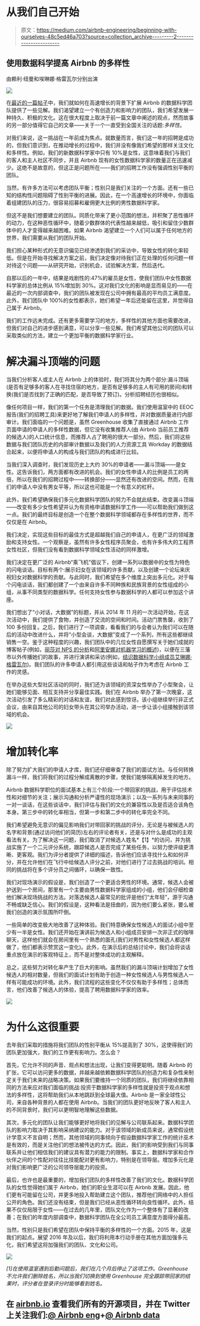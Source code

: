 # 从我们自己开始

> 原文：<https://medium.com/airbnb-engineering/beginning-with-ourselves-48c5ed46a703?source=collection_archive---------2----------------------->

## 使用数据科学提高 Airbnb 的多样性

由赖利·纽曼和埃琳娜·格雷瓦尔分别出演

![](img/66c0456a3111f24ef19a9ea7fdc78037.png)

在[最近的一篇帖子](/airbnb-engineering/at-airbnb-data-science-belongs-everywhere-917250c6beba#.tigkxai7v)中，我们就如何在高速增长的背景下扩展 Airbnb 的数据科学团队提供了一些见解。我们渴望建立一个有创造力和影响力的团队，我们希望发展一种持久、积极的文化。这在很大程度上取决于前一篇文章中阐述的观点，然而故事的另一部分值得它自己的文章——关于一个一直受到全国关注的话题:*多样性*。

对我们来说，这一挑战在一年前成为焦点。就数量而言，我们这一年的招聘是成功的，但我们意识到，在推动增长的过程中，我们并没有像我们希望的那样关注文化和多样性。例如，我们的新数据科学家中只有 10%是女性，这意味着我们与我们的客人和主人社区不同步，并且 Airbnb 现有的女性数据科学家的数量正在迅速减少。这绝不是故意的，但这正是问题所在——我们的招聘工作没有强调性别平衡的团队。

当然，有许多方法可以考虑团队平衡；性别只是我们关注的一个方面。还有一些已知的结构性问题阻碍了性别平衡的进展。因此，在一个高速增长的环境中，你面临着组建团队的压力，很容易招募和雇佣更大比例的男性数据科学家。

但这不是我们想要建立的团队。同质化带来了更小范围的想法，并积聚了恶性循环的动力，在这种恶性循环中，随着少数群体的代表性越来越低，吸引和留住少数群体中的人才变得越来越困难。如果 Airbnb 渴望建立一个人们可以属于任何地方的世界，我们需要从我们的团队开始。

我们担心某种形式的无意识偏见已经渗透到我们的采访中，导致女性的转化率较低。但是在开始寻找解决方案之前，我们决定像对待我们正在处理的任何问题一样对待这个问题——从研究开始，识别机会，试验解决方案，然后迭代。

自那以后的一年中，结果是戏剧性的:47%的雇员是女性，使我们团队中女性数据科学家的总体比例从 15%增加到 30%。这对我们文化的影响是显而易见的——在最近的一次内部调查中，我们的团队被发现在公司中拥有最高的平均员工满意度。此外，我们团队中 100%的女性都表示，她们希望一年后还能留在这里，并觉得自己属于 Airbnb。

我们的工作远未完成。还有更多需要学习的地方，多样性的其他方面也需要改进，但我们对自己的进步感到满意，可以分享一些见解。我们希望其他公司的团队可以采取类似的方法，建立一个更加平衡的数据科学家行业。

# 解决漏斗顶端的问题

当我们分析客人或主人在 Airbnb 上的体验时，我们将其分为两个部分:漏斗顶端(是否有足够多的客人在寻找住宿的地方，是否有足够多的主人有可用的房间)和转换(我们是否找到了正确的匹配，是否导致了预订)。分析招聘经历也很相似。

像任何项目一样，我们的第一个任务是清理我们的数据。我们使用温室中的 EEOC 报告(我们的招聘工具)来更好地了解我们申请人的多样性，并对数据质量进行内部审计。我们面临的一个问题是，虽然 Greenhouse 收集了直接通过 Airbnb 工作页面申请的申请人的多样性数据，但它没有收集推荐人(由 Airbnb 当前员工推荐的候选人)的人口统计信息，而推荐人占了聘用的很大一部分。然后，我们将这些数据与我们团队历史的内部审计数据以及我们的人力资源工具 Workday 的数据结合起来，以便将申请人的构成与我们团队的构成进行比较。

当我们深入调查时，我们发现历史上大约 30%的申请者——漏斗顶端——是女性。这告诉我们，两方面都有改进的机会。我们的女性申请人的比例是员工的两倍，所以在我们的招聘过程中——转换部分——显然还有改进的空间。然而，在我们的申请人中没有男女平等，所以这也可能是一个有意义的杠杆。

此外，我们希望确保我们多元化数据科学团队的努力不会就此结束。改变漏斗顶端——改变有多少女性希望并认为有资格申请数据科学工作——可以帮助我们做到这一点。我们的最终目标是创造一个在整个数据科学领域都存在多样性的世界，而不仅仅是在 Airbnb。

我们决定，实现这些目标的最佳方式是超越我们自己的申请人，在更广泛的领域激励和支持女性。一个观察是，虽然有许多女性程序员聚会，也有许多伟大的工程界女性社区，但我们没有看到数据科学领域女性活动的同样激增。

我们决定在更广泛的 Airbnb“乘飞机”倡议下，创建一系列以数据中的女性为特色的闪电谈话。目标有两个:展示妇女在该领域的许多贡献，以及创建一个论坛来庆祝妇女对数据科学的贡献。与此同时，我们希望在多个维度上突出多元化。对于每个闪电谈话，我们都创建了一个由来自许多不同种族和民族背景的女性组成的小组，从事不同类型的数据科学。任何支持女性参与数据科学的人都可以参加这个讲座。

我们想出了“小对话，大数据”的标题，并从 2014 年 11 月的一次活动开始，在这次活动中，我们提供了食物，并创造了交流的空间和时间。活动门票售罄，收到了 100 多份回复。之后，我们进行了一项调查，看看我们的与会者认为我们可以在随后的活动中改进什么，并将“小型会谈，大数据”变成了一个系列，所有这些都继续销售一空。鉴于这种程度的兴趣，我们团队中的几位女性自愿撰写关于她们成就的博客帖子(例如，[丽莎对 NPS 的分析](http://nerds.airbnb.com/nps-rebooking/)和[阿里安娜对机器学习的概述](http://nerds.airbnb.com/designing-machine-learning-models/))，以便在三藩市以外传播她们的故事，并进行演讲和采访(例如，[结识数据科学小组成员艾琳娜·格雷瓦尔](http://women2.com/2014/09/09/get-know-data-science-panelist-elena-grewal-data-scientist-airbnb/))。我们团队的许多申请人都引用这些谈话和帖子作为考虑在 Airbnb 工作的灵感。

在举办这些大型社区活动的同时，我们还为该领域的资深女性举办了小型聚会，让她们能够见面、相互支持并分享最佳实践。我们在 Airbnb 举办了第一次晚宴，这次活动引发了多么精彩的对话和友谊，我们对此感到惊讶。该小组继续举行非正式会议，由来自其他公司的妇女带头在其公司举办活动，进一步让该小组接触到该领域的机会。

![](img/da66400e7671f3383e88ffebe08d84f7.png)

# 增加转化率

除了努力扩大我们的申请人才库，我们还仔细审查了我们的面试方法。与任何转换漏斗一样，我们将我们的过程分解成离散的步骤，使我们能够隔离掉发生的地方。

Airbnb 数据科学职位的面试基本上有三个阶段:一个带回家的挑战，用于评估技术性和对细节的关注；展示沟通和分析严谨性的现场演示；以及一系列与未来同事的一对一谈话，在这些谈话中，我们评估与我们的文化的兼容性以及是否适合该角色本身。第三步中的转化率相当，但第一步和第二步中的转化率完全不同。

我们希望避免无意识的偏见影响我们对带回家的挑战的评分，无论是与被候选人的名字和背景(通过访问他们的简历)左右的评论者有关，还是与对什么是成功的主观看法有关。为了解决这一问题，我们取消了对候选人姓名*【1】*的访问，并为挑战实施了一个二元评分系统，跟踪候选人是否完成了某些任务，以努力使评级更清晰、更客观。我们为评分者提供了详细的描述，告诉他们应该寻找什么和如何评分，并在允许他们在飞行中给候选人评分之前，对他们进行了过去挑战的培训。相同的挑战将在多个评分员之间循环，以确保一致性。

我们对现场演示的假设是，我们创造了一个更适合男性的环境。通常，候选人会被护送到一个房间，那里有一个主要由男性数据科学家组成的小组，他们会仔细检查他们解决现场挑战的方法。对落选候选人最常见的批评是他们“太年轻”，源于沟通不畅或缺乏信心。我们的假设是，这种看法是扭曲的，因为他们要么紧张，要么被我们创造的演示氛围所吓倒。

一些简单的改变极大地改善了这种体验。我们特意确保女性候选人的面试小组中至少有一半是女性。我们还开始在演讲前为候选人和小组成员安排一次非正式的咖啡聊天，这样他们就会在房间里有一个熟悉的面孔(我们对男性和女性候选人都这样做了，他们都表示赞赏这一变化)。此外，在演示后的总结讨论中，我们会将谈话重点放在演示的客观特征上，而不是对整体成功的主观解释。

总之，这些努力对转化率产生了巨大的影响。虽然我们的漏斗顶端计划增加了女性候选人的相对数量，但我们的面试计划有助于创造一种女性候选人与男性候选人一样有可能成功的环境。此外，我们流程的这些变化不仅仅有助于多样性；总体而言，他们改善了候选人的体验，提高了聘用数据科学家的效率。

![](img/a5d09e825a0b001ddb2a9d857d65ce30.png)

# 为什么这很重要

去年我们采取的措施将我们团队的性别平衡从 15%提高到了 30%，这使得我们的团队更加强大，我们的工作更有影响力。怎么会？

首先，它允许不同的声音、观点和想法出现，让我们变得更聪明。随着 Airbnb 的扩张，它可以访问更多的数据，并越来越依赖数据科学团队的创造力和复杂性来制定关于我们未来的战略决策。如果我们要维持一个同质的团队，我们将继续依靠相同的方法来应对我们面临的挑战:投资于数据科学家的多样性就是投资于观点和想法的多样性，这将帮助我们从本地跳跃到全球最大值。Airbnb 是一家全球性公司，来自各种背景的人都在使用 Airbnb。当我们的团队更好地反映了客人和主人的不同背景时，我们可以更明智地理解这些数据。

其次，多元化的团队让我们能够更好地将我们的见解与公司联系起来。数据科学团队的影响力取决于其影响采纳建议的能力。对于该领域的新成员来说，通常假设统计学意义不言自明；然而，其他领域的同事倾向于假设数据科学家工作的统计巫术是有效的，而是关注他们的想法被传达的方式。因此，我们的影响受到我们与同事联系并让他们相信我们的建议具有潜力的能力的限制。事实上，数据科学家和合作伙伴之间的个性配对往往比技能配对更有影响力，特别是在领导层。增加多元化是对我们影响更广泛的公司领导层能力的投资。

最后，也许也是最重要的，增加我们团队的多样性改善了我们的文化。数据科学团队的女性觉得她们属于 Airbnb，她们的职业生涯可以在 Airbnb 发展。因此，他们更有可能留在公司，并更多地投入帮助建立这个团队，推荐他们网络中的人担任公开的角色。我们还没有结束，但是我们已经从恶性循环转向良性循环。此外，结果不仅仅局限于女性——在过去的几年里，团队文化作为一个整体有了显著的改善；在我们的年度内部调查中，数据科学团队在全公司员工满意度方面得分最高。

当然，性别只是我们希望在团队中保持平衡的多样性的一个方面。2015 年，这是我们的起点。展望 2016 年及以后，我们将利用本行动手册在其他方面加强多元化，我们希望这将加强我们的团队、文化和公司。

![](img/bc512296287c948bddd90149c177b891.png)

*[1]在使用温室遇到后勤问题后，我们在几个月后停止了这项工作。Greenhouse 不允许我们删除姓名，所以当我们切换到使用 Greenhouse 完全跟踪带回家的结果时，评分者在登录评分时能够看到姓名。*

## 在 [airbnb.io](http://airbnb.io) 查看我们所有的开源项目，并在 Twitter 上关注我们:[@ Airbnb eng](https://twitter.com/AirbnbEng)+[@ Airbnb data](https://twitter.com/AirbnbData)